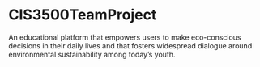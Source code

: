 # CIS3500TeamProject
An educational platform that empowers users to make eco-conscious decisions in their daily lives and that fosters widespread dialogue around environmental sustainability among today’s youth.
